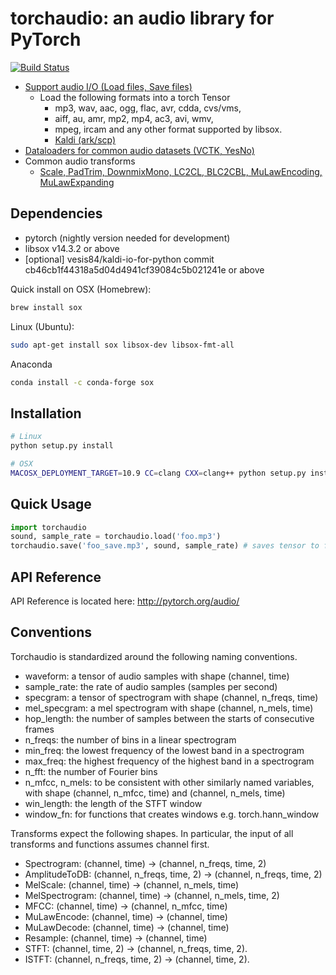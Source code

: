 torchaudio: an audio library for PyTorch
========================================

[![Build Status](https://travis-ci.org/pytorch/audio.svg?branch=master)](https://travis-ci.org/pytorch/audio)

- [Support audio I/O (Load files, Save files)](http://pytorch.org/audio/)
  - Load the following formats into a torch Tensor
    - mp3, wav, aac, ogg, flac, avr, cdda, cvs/vms,
    - aiff, au, amr, mp2, mp4, ac3, avi, wmv,
    - mpeg, ircam and any other format supported by libsox.
    - [Kaldi (ark/scp)](http://pytorch.org/audio/kaldi_io.html)
- [Dataloaders for common audio datasets (VCTK, YesNo)](http://pytorch.org/audio/datasets.html)
- Common audio transforms
  - [Scale, PadTrim, DownmixMono, LC2CL, BLC2CBL, MuLawEncoding, MuLawExpanding](http://pytorch.org/audio/transforms.html)

Dependencies
------------
* pytorch (nightly version needed for development)
* libsox v14.3.2 or above
* [optional] vesis84/kaldi-io-for-python commit cb46cb1f44318a5d04d4941cf39084c5b021241e or above

Quick install on
OSX (Homebrew):
```bash
brew install sox
```
Linux (Ubuntu):
```bash
sudo apt-get install sox libsox-dev libsox-fmt-all
```
Anaconda
```bash
conda install -c conda-forge sox
```

Installation
------------

```bash
# Linux
python setup.py install

# OSX
MACOSX_DEPLOYMENT_TARGET=10.9 CC=clang CXX=clang++ python setup.py install
```

Quick Usage
-----------

```python
import torchaudio
sound, sample_rate = torchaudio.load('foo.mp3')
torchaudio.save('foo_save.mp3', sound, sample_rate) # saves tensor to file
```

API Reference
-------------

API Reference is located here: http://pytorch.org/audio/

Conventions
-----------

Torchaudio is standardized around the following naming conventions.

* waveform: a tensor of audio samples with shape (channel, time)
* sample_rate: the rate of audio samples (samples per second)
* specgram: a tensor of spectrogram with shape (channel, n_freqs, time)
* mel_specgram: a mel spectrogram with shape (channel, n_mels, time)
* hop_length: the number of samples between the starts of consecutive frames
* n_freqs: the number of bins in a linear spectrogram
* min_freq: the lowest frequency of the lowest band in a spectrogram
* max_freq: the highest frequency of the highest band in a spectrogram
* n_fft: the number of Fourier bins
* n_mfcc, n_mels: to be consistent with other similarly named variables, with shape (channel, n_mfcc, time) and (channel, n_mels, time)
* win_length: the length of the STFT window
* window_fn: for functions that creates windows e.g. torch.hann_window

Transforms expect the following shapes. In particular, the input of all transforms and functions assumes channel first.

* Spectrogram: (channel, time) -> (channel, n_freqs, time, 2)
* AmplitudeToDB: (channel, n_freqs, time, 2) -> (channel, n_freqs, time, 2)
* MelScale: (channel, time) -> (channel, n_mels, time)
* MelSpectrogram: (channel, time) -> (channel, n_mels, time, 2)
* MFCC: (channel, time) -> (channel, n_mfcc, time)
* MuLawEncode: (channel, time) -> (channel, time)
* MuLawDecode: (channel, time) -> (channel, time)
* Resample: (channel, time) -> (channel, time)
* STFT: (channel, time, 2) -> (channel, n_freqs, time, 2).
* ISTFT: (channel, n_freqs, time, 2) -> (channel, time, 2).
